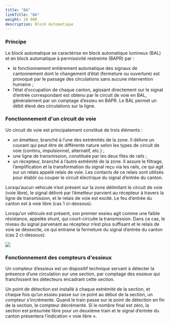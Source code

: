 ```yaml
---
title: "BA"
linkTitle: "BA"
weight: 10 000
description: Block Automatique
---
```


### Principe

Le block automatique se caractérise en block automatique lumineux (BAL) et en block automatique à permissivité restreinte (BAPR) par :
- le fonctionnement entièrement automatique des signaux de cantonnement dont le changement d’état (fermeture ou ouverture) est provoqué par le passage des circulations sans aucune intervention humaine ;
- l’état d’occupation de chaque canton, agissant directement sur le signal d’entrée correspondant est obtenu par le circuit de voie en BAL, généralement par un comptage d’essieu en BAPR.
  Le BAL permet un débit élevé des circulations sur la ligne.

### Fonctionnement d'un circuit de voie

Un circuit de voie est principalement constitué de trois éléments :
- un émetteur, branché à l’une des extrémités de la zone. Il délivre un courant qui peut être de différente nature selon les types de circuit de voie (continu, impulsionnel, alternatif, etc.) ;
- une ligne de transmission, constituée par les deux files de rails ;
- un récepteur, branché à l’autre extrémité de la zone. Il assure le filtrage, l’amplification et la transformation du signal reçu via les rails, ce qui agit sur un relais appelé relais de voie. Les contacts de ce relais sont utilisés pour établir ou couper le circuit électrique du signal d’entrée du canton.

Lorsqu’aucun véhicule n’est présent sur la zone délimitant le circuit de voie (voie libre), le signal délivré par l’émetteur parvient au récepteur à travers la ligne de transmission, et le relais de voie est excité. Le feu d’entrée du canton est à voie libre (cas 1 ci-dessous).

Lorsqu’un véhicule est présent, son premier essieu agit comme une faible résistance, appelée shunt, qui court-circuite la transmission. Dans ce cas, le niveau du signal parvenant au récepteur n’est plus suffisant et le relais de voie se désexcite, ce qui entraine la fermeture du signal d’entrée du canton (cas 2 ci-dessous).

![](/osrd-website/images/docs/railway-wiki/signalling/image-079.png)

### Fonctionnement des compteurs d'essieux

Un compteur d’essieux est un dispositif technique servant à détecter la présence d’une circulation sur une section, par
comptage des essieux qui franchissent les détecteurs encadrant cette section.

Un point de détection est installé à chaque extrémité de la section, et chaque fois qu’un essieu passe sur ce point au
début de la section, un compteur s’incrémente. Quand le train passe sur le point de détection en fin de la section, le
compteur décrémente. Si le nombre final est zéro, la section est présumée libre pour un deuxième train et le signal
d’entrée du canton présentera l’indication « voie libre ».

